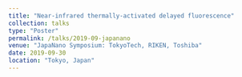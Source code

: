 ```yaml
---
title: "Near-infrared thermally-activated delayed fluorescence"
collection: talks
type: "Poster"
permalink: /talks/2019-09-japanano
venue: "JapaNano Symposium: TokyoTech, RIKEN, Toshiba"
date: 2019-09-30
location: "Tokyo, Japan"
---
```

